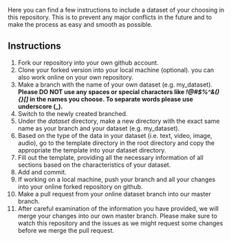 Here you can find a few instructions to include a dataset of your choosing in this repository. This is to prevent any major conflicts in the future and to make the process as easy and smooth as possible.

## Instructions

1. Fork our repository into your own github account.
2. Clone your forked version into your local machine (optional). you can also work online on your own repository.
3. Make a branch with the name of your own dataset (e.g. my_dataset). **Please DO NOT use any spaces or special characters like _!@#$%^&(){}[]_ in the names you choose. To separate words please use underscore (_).**
4. Switch to the newly created branched.
5. Under the *dataset* directory, make a new directory with the exact same name as your branch and your dataset (e.g. my_dataset).
6. Based on the type of the data in your dataset (i.e. text, video, image, audio), go to the template directory in the root directory and copy the appropriate the template into your dataset directory.
7. Fill out the template, providing all the necessary information of all sections based on the characteristics of your dataset.
8. Add and commit.
9. If working on a local machine, push your branch and all your changes into your online forked repository on github.
10. Make a pull request from your online dataset branch into our master branch.
11. After careful examination of the information you have provided, we will merge your changes into our own master branch. Please make sure to watch this repository and the issues as we might request some changes before we merge the pull request.
